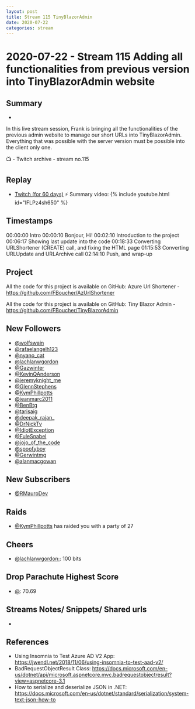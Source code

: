```yaml
---
layout: post
title: Stream 115 TinyBlazorAdmin
date: 2020-07-22
categories: stream
---
```



# 2020-07-22 - Stream 115 Adding all functionalities from previous version into TinyBlazorAdmin website

## Summary
-

In this live stream session, Frank is bringing all the functionalities of the previous admin website to manage our short URLs into TinyBlazorAdmin. Everything that was possible with the server version must be possible into the client only one. 

📺 - Twitch archive - stream no.115

## Replay


- [Twitch (for 60 days)](https://www.twitch.tv/videos/)
⚡ Summary video:
{% include youtube.html id="IFLPz4sh650" %}
<br/><!--more-->


## Timestamps


00:00:00 Intro
00:00:10 Bonjour, Hi! 
00:02:10 Introduction to the project
00:06:17 Showing last update into the code
00:18:33 Converting URLShortener (CREATE) call, and fixing the HTML page
01:15:53 Converting URLUpdate and URLArchive call
02:14:10 Push, and wrap-up


Project
-------

All the code for this project is available on GitHub: Azure Url Shortener - https://github.com/FBoucher/AzUrlShortener

All the code for this project is available on GitHub: Tiny Blazor Admin - https://github.com/FBoucher/TinyBlazorAdmin


New Followers
-------------

- [@wolfswain](https://www.twitch.tv/wolfswain)
- [@rafaelangelh123](https://www.twitch.tv/rafaelangelh123)
- [@nyano_cat](https://www.twitch.tv/nyano_cat)
- [@lachlanwgordon](https://www.twitch.tv/lachlanwgordon)
- [@Gazwinter](https://www.twitch.tv/Gazwinter)
- [@KevinQAnderson](https://www.twitch.tv/KevinQAnderson)
- [@jeremyknight_me](https://www.twitch.tv/jeremyknight_me)
- [@GlennStephens](https://www.twitch.tv/GlennStephens)
- [@KymPhillpotts](https://www.twitch.tv/KymPhillpotts)
- [@jeanmarc2011](https://www.twitch.tv/jeanmarc2011)
- [@BenBtg](https://www.twitch.tv/BenBtg)
- [@tarisaig](https://www.twitch.tv/tarisaig)
- [@deepak_rajan_](https://www.twitch.tv/deepak_rajan_)
- [@DrNickTv](https://www.twitch.tv/DrNickTv)
- [@IdiotException](https://www.twitch.tv/IdiotException)
- [@FuleSnabel](https://www.twitch.tv/FuleSnabel)
- [@jojo_of_the_code](https://www.twitch.tv/jojo_of_the_code)
- [@spoofyboy](https://www.twitch.tv/spoofyboy)
- [@Gerwintmg](https://www.twitch.tv/Gerwintmg)
- [@alanmacgowan](https://www.twitch.tv/alanmacgowan)


New Subscribers
---------------

- [@RMauroDev](https://www.twitch.tv/RMauroDev)


Raids
------

- [@KymPhillpotts](https://www.twitch.tv/KymPhillpotts) has raided you with a party of 27



Cheers
------

- [@lachlanwgordon:](https://www.twitch.tv/lachlanwgordon:): 100 bits


Drop Parachute Highest Score
----------------------------

- [@](https://www.twitch.tv/):  70.69



Streams Notes/ Snippets/ Shared urls
-----------------------------------

- 


References
----------

- Using Insomnia to Test Azure AD V2 App:  https://jwendl.net/2018/11/06/using-insomnia-to-test-aad-v2/
- BadRequestObjectResult Class: https://docs.microsoft.com/en-us/dotnet/api/microsoft.aspnetcore.mvc.badrequestobjectresult?view=aspnetcore-3.1
- How to serialize and deserialize JSON in .NET: https://docs.microsoft.com/en-us/dotnet/standard/serialization/system-text-json-how-to
